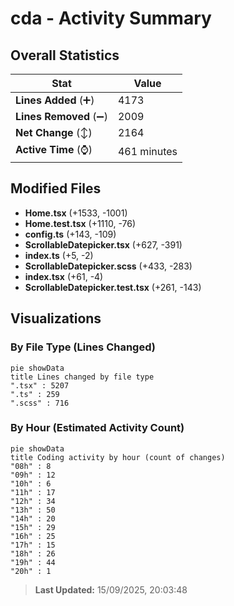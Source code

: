 # cda - Activity Summary 

## Overall Statistics

| Stat                   | Value                                                             |
| ---------------------- | ----------------------------------------------------------------- |
| **Lines Added** (➕)   | 4173                                          |
| **Lines Removed** (➖) | 2009                                        |
| **Net Change** (↕)    | 2164                |
| **Active Time** (⌚)   | 461 minutes |


## Modified Files
- **Home.tsx** (+1533, -1001)
- **Home.test.tsx** (+1110, -76)
- **config.ts** (+143, -109)
- **ScrollableDatepicker.tsx** (+627, -391)
- **index.ts** (+5, -2)
- **ScrollableDatepicker.scss** (+433, -283)
- **index.tsx** (+61, -4)
- **ScrollableDatepicker.test.tsx** (+261, -143)

## Visualizations

### By File Type (Lines Changed)

```mermaid
pie showData
title Lines changed by file type
".tsx" : 5207
".ts" : 259
".scss" : 716
```

### By Hour (Estimated Activity Count)

```mermaid
pie showData
title Coding activity by hour (count of changes)
"08h" : 8
"09h" : 12
"10h" : 6
"11h" : 17
"12h" : 34
"13h" : 50
"14h" : 20
"15h" : 29
"16h" : 25
"17h" : 15
"18h" : 26
"19h" : 44
"20h" : 1
```


> **Last Updated:** 15/09/2025, 20:03:48
